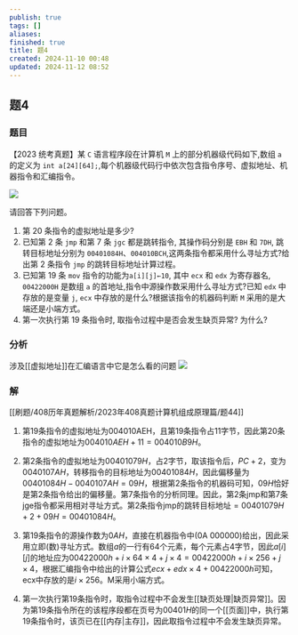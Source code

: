 ```yaml
---
publish: true
tags: []
aliases: 
finished: true
title: 题4
created: 2024-11-10 00:48
updated: 2024-11-12 08:52
---
```

## 题4
### 题目
【2023 统考真题】某 `C` 语言程序段在计算机 `M` 上的部分机器级代码如下,数组 `a` 的定义为 `int a[24][64];`,每个机器级代码行中依次包含指令序号、虚拟地址、机器指令和汇编指令。

![](https://img.hwenyi.tech/202411101658598.webp)

请回答下列问题。

1. 第 20 条指令的虚拟地址是多少?
2. 已知第 2 条 `jmp` 和第 7 条 `jgc` 都是跳转指令, 其操作码分别是 `EBH` 和 `7DH`, 跳转目标地址分别为 `00401084H`、`004010BCH`,这两条指令都采用什么寻址方式?给出第 2 条指令 `jmp` 的跳转目标地址计算过程。
3. 已知第 19 条 `mov` 指令的功能为`a[i][j]←10`, 其中 `ecx` 和 `edx` 为寄存器名, `00422000H` 是数组 `a` 的首地址,指令中源操作数采用什么寻址方式?已知 `edx` 中存放的是变量 `j`, `ecx` 中存放的是什么?根据该指令的机器码判断 `M` 采用的是大端还是小端方式。
4. 第一次执行第 19 条指令时, 取指令过程中是否会发生缺页异常? 为什么?
### 分析
涉及[[虚拟地址]]在汇编语言中它是怎么看的问题
![](https://img.hwenyi.tech/202412041931336.webp)
### 解
[[刷题/408历年真题解析/2023年408真题计算机组成原理篇/题44]]


1) 第19条指令的虚拟地址为004010AEH，且第19条指令占11字节，因此第20条指令的虚拟地址为$004010AEH + 11 = 004010B9H$。

2) 第2条指令的虚拟地址为$00401079H$，占2字节，取该指令后，$PC + 2$，变为$0040107AH$，转移指令的目标地址为$00401084H$，因此偏移量为$00401084H - 0040107AH = 09H$，根据第2条指令的机器码可知，$09H$恰好是第2条指令给出的偏移量。第7条指令的分析同理。因此，第2条jmp和第7条jge指令都采用相对寻址方式。第2条指令jmp的跳转目标地址$= 00401079H + 2 + 09H = 00401084H$。

3) 第19条指令的源操作数为$0AH$，直接在机器指令中(0A 000000)给出，因此采用立即(数)寻址方式。数组$a$的一行有64个元素，每个元素占4字节，因此$a[i][j]$的地址应为$00422000h + i \times 64 \times 4 + j \times 4 = 00422000h + i \times 256 + j \times 4$，根据汇编指令中给出的计算公式$ecx + edx \times 4 + 00422000h$可知，ecx中存放的是$i \times 256$。M采用小端方式。

4) 第一次执行第19条指令时，取指令过程中不会发生[[缺页处理|缺页异常]]。因为第19条指令所在的该程序段都在页号为$00401H$的同一个[[页面]]中，执行第19条指令时，该页已在[[内存|主存]]，因此取指令过程中不会发生缺页异常。
